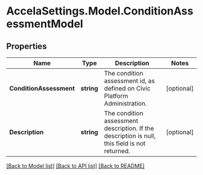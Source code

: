 # AccelaSettings.Model.ConditionAssessmentModel
## Properties

Name | Type | Description | Notes
------------ | ------------- | ------------- | -------------
**ConditionAssessment** | **string** | The condition assessment id, as defined on Civic Platform Administration. | [optional] 
**Description** | **string** | The condition assessment description. If the description is null, this field is not returned. | [optional] 

[[Back to Model list]](../README.md#documentation-for-models) [[Back to API list]](../README.md#documentation-for-api-endpoints) [[Back to README]](../README.md)

